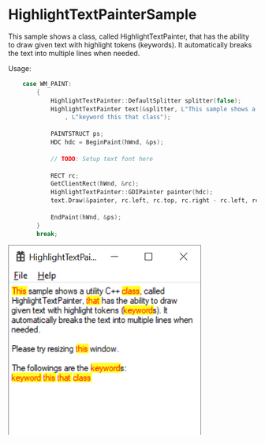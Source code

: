 # HighlightTextPainterSample
This sample shows a class, called HighlightTextPainter, that has the ability to draw given text with highlight tokens (keywords). It automatically breaks the text into multiple lines when needed.

Usage:
```c++
    case WM_PAINT:
        {
            HighlightTextPainter::DefaultSplitter splitter(false);
            HighlightTextPainter text(&splitter, L"This sample shows a class, called HighlightTextPainter, that has the ability to draw given text with highlight tokens (keywords). It automatically breaks the text into multiple lines when needed.\n\nPlease try resizing this window."
                , L"keyword this that class");

            PAINTSTRUCT ps;
            HDC hdc = BeginPaint(hWnd, &ps);
            
            // TODO: Setup text font here

            RECT rc;
            GetClientRect(hWnd, &rc);
            HighlightTextPainter::GDIPainter painter(hdc);
            text.Draw(&painter, rc.left, rc.top, rc.right - rc.left, rc.bottom - rc.top, false);

            EndPaint(hWnd, &ps);
        }
        break;

```

![screenshot](https://github.com/huxia1124/HighlightTextPainterSample/blob/master/HighlightTextPainter.png)
